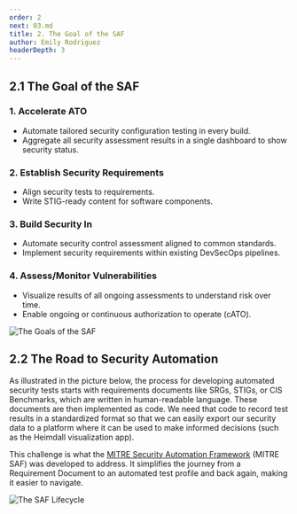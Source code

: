 ```yaml
---
order: 2
next: 03.md
title: 2. The Goal of the SAF
author: Emily Rodriguez
headerDepth: 3
---
```


## 2.1 The Goal of the SAF

### 1. Accelerate ATO

- Automate tailored security configuration testing in every build.
- Aggregate all security assessment results in a single dashboard to show security status.

### 2. Establish Security Requirements

- Align security tests to requirements.
- Write STIG-ready content for software components.

### 3. Build Security In

- Automate security control assessment aligned to common standards.
- Implement security requirements within existing DevSecOps pipelines.

### 4. Assess/Monitor Vulnerabilities

- Visualize results of all ongoing assessments to understand risk over time.
- Enable ongoing or continuous authorization to operate (cATO).

![The Goals of the SAF](../../assets/img/SAF_Goals.png)

## 2.2 The Road to Security Automation

As illustrated in the picture below, the process for developing automated security tests starts with requirements documents like SRGs, STIGs, or CIS Benchmarks, which are written in human-readable language. These documents are then implemented as code. We need that code to record test results in a standardized format so that we can easily export our security data to a platform where it can be used to make informed decisions (such as the Heimdall visualization app).

This challenge is what the [MITRE Security Automation Framework](https://saf.mitre.org) (MITRE SAF) was developed to address. It simplifies the journey from a Requirement Document to an automated test profile and back again, making it easier to navigate.

![The SAF Lifecycle](../../assets/img/saf-lifecycle.png)
